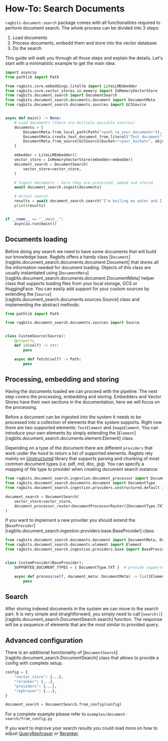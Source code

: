 # How-To: Search Documents

`ragbits-document-search` package comes with all functionalities required to perform document search. The whole process can be divided into 3 steps:
1. Load documents
2. Process documents, embedd them and store into the vector database
3. Do the search

This guide will walk you through all those steps and explain the details. Let's start with a minimalistic example to get the main idea:

```python
import asyncio
from pathlib import Path

from ragbits.core.embeddings.litellm import LiteLLMEmbedder
from ragbits.core.vector_stores.in_memory import InMemoryVectorStore
from ragbits.document_search import DocumentSearch
from ragbits.document_search.documents.document import DocumentMeta
from ragbits.document_search.documents.sources import GCSSource


async def main() -> None:
    # Load documents (there are multiple possible sources)
    documents = [
        DocumentMeta.from_local_path(Path("<path_to_your_document>")),
        DocumentMeta.create_text_document_from_literal("Test document"),
        DocumentMeta.from_source(GCSSource(bucket="<your_bucket>", object_name="<your_object_name>"))
    ]

    embedder = LiteLLMEmbedder()
    vector_store = InMemoryVectorStore(embedder=embedder)
    document_search = DocumentSearch(
        vector_store=vector_store,
    )

    # Ingest documents - here they are processed, embed and stored
    await document_search.ingest(documents)

    # Actual search
    results = await document_search.search("I'm boiling my water and I need a joke")
    print(results)


if __name__ == "__main__":
    asyncio.run(main())
```

## Documents loading
Before doing any search we need to have some documents that will build our knowledge base. Ragbits offers a handy class [`Document`][ragbits.document_search.documents.document.Document] that stores all the information needed for document loading.
Objects of this class are usually instantiated using [`DocumentMeta`][ragbits.document_search.documents.document.DocumentMeta] helper class that supports loading files from your local storage, GCS or HuggingFace.
You can easily add support for your custom sources by extending the [`Source`][ragbits.document_search.documents.sources.Source] class and implementing the abstract methods:

```python
from pathlib import Path

from ragbits.document_search.documents.sources import Source


class CustomSource(Source):
    @property
    def id(self) -> str:
        pass

    async def fetch(self) -> Path:
        pass
```

## Processing, embedding and storing
Having the documents loaded we can proceed with the pipeline. The next step covers the processing, embedding and storing. Embedders and Vector Stores have their own sections in the documentation, here we will focus on the processing.

Before a document can be ingested into the system it needs to be processed into a collection of elements that the system supports. Right now there are two supported elements:
`TextElement` and `ImageElement`. You can introduce your own elements by simply extending the [`Element`][ragbits.document_search.documents.element.Element] class.

Depending on a type of the document there are different `providers` that work under the hood to return a list of supported elements. Ragbits rely mainly on [Unstructured](https://unstructured.io/)
library that supports parsing and chunking of most common document types (i.e. pdf, md, doc, jpg). You can specify a mapping of file type to provider when creating document search instance:
```python
from ragbits.document_search.ingestion.document_processor import DocumentProcessorRouter
from ragbits.document_search.documents.document import DocumentType
from ragbits.document_search.ingestion.providers.unstructured.default import UnstructuredDefaultProvider

document_search = DocumentSearch(
    vector_store=vector_store,
    document_processor_router=DocumentProcessorRouter({DocumentType.TXT: UnstructuredDefaultProvider()})
)
```

If you want to implement a new provider you should extend the [`BaseProvider`][ragbits.document_search.ingestion.providers.base.BaseProvider] class:
```python
from ragbits.document_search.documents.document import DocumentMeta, DocumentType
from ragbits.document_search.documents.element import Element
from ragbits.document_search.ingestion.providers.base import BaseProvider


class CustomProvider(BaseProvider):
    SUPPORTED_DOCUMENT_TYPES = { DocumentType.TXT }  # provide supported document types

    async def process(self, document_meta: DocumentMeta) -> list[Element]:
        pass
```

## Search
After storing indexed documents in the system we can move to the search part. It is very simple and straightforward, you simply need to call [`search()`][ragbits.document_search.DocumentSearch.search] function.
The response will be a sequence of elements that are the most similar to provided query.

## Advanced configuration
There is an additional functionality of [`DocumentSearch`][ragbits.document_search.DocumentSearch] class that allows to provide a config with complete setup.
```python
config = {
    "vector_store": {...},
    "reranker": {...},
    "providers": {...},
    "rephraser": {...},
}

document_search = DocumentSearch.from_config(config)
```
For a complete example please refer to `examples/document-search/from_config.py`

If you want to improve your search results you could read more on how to adjust [QueryRephraser](use_rephraser.md) or [Reranker](use_reranker.md).